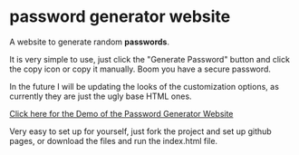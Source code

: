 # password generator website
A website to generate random **passwords**.

It is very simple to use, just click the "Generate Password" button and click the copy icon or copy it manually.
Boom you have a secure password.

In the future I will be updating the looks of the customization options, as currently they are just the ugly base HTML ones.

[Click here for the Demo of the Password Generator Website](https://www.nuget.org/packages/PasswordGenerator)

Very easy to set up for yourself, just fork the project and set up github pages, or download the files and run the index.html file.
